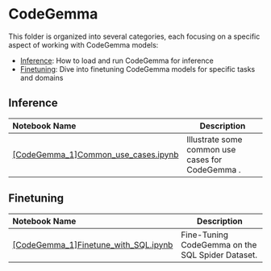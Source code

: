 # CodeGemma

This folder is organized into several categories, each focusing on a specific aspect of working with CodeGemma models:

* [Inference](#inference): How to load and run CodeGemma for inference
* [Finetuning](#finetuning): Dive into finetuning CodeGemma models for specific tasks and domains

## Inference
| Notebook Name | Description |
| :--------------------------------------------------------------------------------------------- | ------------------------------------------------ |
| [[CodeGemma_1]Common_use_cases.ipynb]([CodeGemma_1]Common_use_cases.ipynb)   | Illustrate some common use cases for CodeGemma . |

## Finetuning
| Notebook Name | Description |
| :--------------------------------------------------------------------------------------------- | ------------------------------------------------ |
| [[CodeGemma_1]Finetune_with_SQL.ipynb]([CodeGemma_1]Finetune_with_SQL.ipynb) | Fine-Tuning CodeGemma on the SQL Spider Dataset. |
